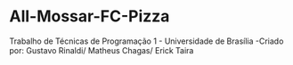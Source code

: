 # All-Mossar-FC-Pizza
Trabalho de Técnicas de Programação 1 - Universidade de Brasília
-Criado por:
Gustavo Rinaldi/
Matheus Chagas/
Erick Taira

